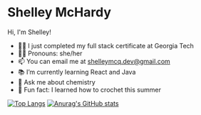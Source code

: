 # Shelley McHardy

Hi, I'm Shelley! 

- 👷‍♀️ I just completed my full stack certificate at Georgia Tech
- 👩‍🦰 Pronouns: she/her
- 📫 You can email me at shelleymcq.dev@gmail.com
- 📚 I’m currently learning React and Java
- 🧪 Ask me about chemistry
- 🧶 Fun fact: I learned how to crochet this summer


[![Top Langs](https://github-readme-stats.vercel.app/api/top-langs/?username=shelleymcq)](https://github.com/anuraghazra/github-readme-stats)
[![Anurag's GitHub stats](https://github-readme-stats.vercel.app/api?username=shelleymcq)](https://github.com/anuraghazra/github-readme-stats)



